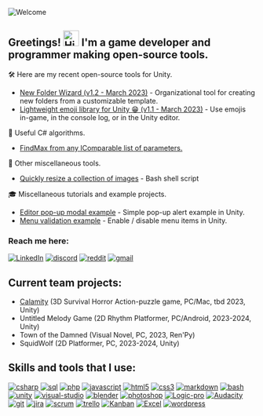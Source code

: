 ![Welcome](https://user-images.githubusercontent.com/8204808/232226756-da221544-bf3e-432c-84cb-10afe0756eca.svg)

## Greetings! <img src="https://user-images.githubusercontent.com/8204808/231772345-4391dcbc-16b1-4d48-bf85-e688e8bf0ded.gif" alt="Hi" width="32px"/> I'm a game developer and programmer making open-source tools.

🛠️ Here are my recent open-source tools for Unity.
- [New Folder Wizard (v1.2 - March 2023)](http://github.com/seekeroftheball/NewFolderWizard-Tool) - Organizational tool for creating new folders from a customizable template.
- [Lightweight emoji library for Unity 😁 (v1.1 - March 2023)](https://gist.github.com/seekeroftheball/8a4655e7b98441aa05c472c82ad8bb1c) - Use emojis in-game, in the console log, or in the Unity editor.

🧮 Useful C# algorithms.
- [FindMax from any IComparable list of parameters.](https://gist.github.com/seekeroftheball/9c8ed33478f3907591588f0232195457)

🔧 Other miscellaneous tools.
- [Quickly resize a collection of images](https://github.com/seekeroftheball/Resize-Images-Bash) - Bash shell script

🎓 Miscellaneous tutorials and example projects.
- [Editor pop-up modal example](https://github.com/seekeroftheball/EditorModal) - Simple pop-up alert example in Unity.
- [Menu validation example](https://github.com/seekeroftheball/MenuItemValidationExample) - Enable / disable menu items in Unity.

### Reach me here:
[![LinkedIn](https://user-images.githubusercontent.com/8204808/224697954-640e6d13-3b4d-4430-b476-f08b0197966c.png)](https://www.linkedin.com/in/jordan-wilgus/)
[![discord](https://user-images.githubusercontent.com/8204808/224197820-fbe8ea42-51b6-42ec-a64b-9669add75282.jpg)](https://discordapp.com/users/SeekeroftheBall#3389)
[![reddit](https://user-images.githubusercontent.com/8204808/224197823-d2958cae-e53b-44f2-9b18-aaec8246bf63.jpg)](https://www.reddit.com/user/SeekeroftheBall)
[![gmail](https://user-images.githubusercontent.com/8204808/225286436-1ea5eed6-1a7b-4342-836e-824e6aabb887.png)](mailto:jordan.wilgus@gmail.com)

## Current team projects:
- [Calamity](https://github.com/alexitsios/Calamity/wiki) (3D Survival Horror Action-puzzle game, PC/Mac, tbd 2023, Unity)
- Untitled Melody Game (2D Rhythm Platformer, PC/Android, 2023-2024, Unity)
- Town of the Damned (Visual Novel, PC, 2023, Ren'Py)
- SquidWolf (2D Platformer, PC, 2023-2024, Unity)

## Skills and tools that I use:

[![csharp](https://user-images.githubusercontent.com/8204808/224191821-3a3ddf68-7252-40f1-a65c-0d1939b0b2a1.jpg)](#)
[![sql](https://user-images.githubusercontent.com/8204808/224191838-8a7ef900-c4b7-4e64-bd68-7d0a1cd6d03d.jpg)](#)
[![php](https://user-images.githubusercontent.com/8204808/224191834-7619b321-485d-4e59-9dbd-cb198704185d.jpg)](#)
[![javascript](https://user-images.githubusercontent.com/8204808/224191826-45864079-c89d-439a-b779-ae54bf04495d.jpg)](#)
[![html5](https://user-images.githubusercontent.com/8204808/224191825-486a0421-64ed-428b-b221-4b1679d1adfd.jpg)](#)
[![css3](https://user-images.githubusercontent.com/8204808/224191822-7d620d5e-d913-4b90-8bc2-87cd07bd42f9.jpg)](#)
[![markdown](https://user-images.githubusercontent.com/8204808/224191831-9e93e9f1-1eea-4d12-bdc7-4ad569da77c6.jpg)](#)
[![bash](https://user-images.githubusercontent.com/8204808/224203406-712223d2-9b7b-4eab-a1d8-274507b0d374.jpg)](#)
<br />
[![unity](https://user-images.githubusercontent.com/8204808/224191842-dd4921a0-036f-4007-b0ec-1e135f714b77.jpg)](#)
[![visual-studio](https://user-images.githubusercontent.com/8204808/224191844-f701fda2-147d-4519-bab1-b34b3a53bdce.jpg)](#)
[![blender](https://user-images.githubusercontent.com/8204808/224191819-31dfcebc-6a13-47cd-870f-26f4bc68cb42.jpg)](#)
[![photoshop](https://user-images.githubusercontent.com/8204808/224191833-ffe7fdf7-54bc-41d5-9cf0-d8b0d9a76569.jpg)](#)
[![Logic-pro](https://user-images.githubusercontent.com/8204808/224191828-6d311862-5af0-4ba3-acf7-07d152b9fe2b.jpg)](#)
[![Audacity](https://user-images.githubusercontent.com/8204808/224191818-60ed59ba-59d2-4bcc-9f9a-69e3f48a7546.jpg)](#)
<br />
[![git](https://user-images.githubusercontent.com/8204808/224195638-e3d743da-66f1-4b5b-9f0d-824d8a189958.jpg)](#)
[![jira](https://user-images.githubusercontent.com/8204808/224697951-c7aa3af2-e64a-43e9-a376-ec9a04f24f69.png)](#)
[![scrum](https://user-images.githubusercontent.com/8204808/224191835-0bebbd54-88cd-4e91-b998-d73f21ee4b82.jpg)](#)
[![trello](https://user-images.githubusercontent.com/8204808/224191839-7b5b846b-0f8b-4471-8083-eef18dd919f1.jpg)](#)
[![Kanban](https://user-images.githubusercontent.com/8204808/224191827-aca67896-24b2-4fd2-a48a-328057fafe91.jpg)](#)
[![Excel](https://user-images.githubusercontent.com/8204808/224196173-5f2ca931-b0ff-4716-b3a8-c80db4fe592b.jpg)](#)
[![wordpress](https://user-images.githubusercontent.com/8204808/224191845-358399b3-54d2-4750-ad5d-9a330c2ad6d9.jpg)](#)

<!--
**seekeroftheball/seekeroftheball** is a ✨ _special_ ✨ repository because its `README.md` (this file) appears on your GitHub profile.

Here are some ideas to get you started:

- 🔭 I’m currently working on ...
- 🌱 I’m currently learning ...
- 👯 I’m looking to collaborate on ...
- 🤔 I’m looking for help with ...
- 💬 Ask me about ...
- 📫 How to reach me: ...
- 😄 Pronouns: ...
- ⚡ Fun fact: ...
-->
